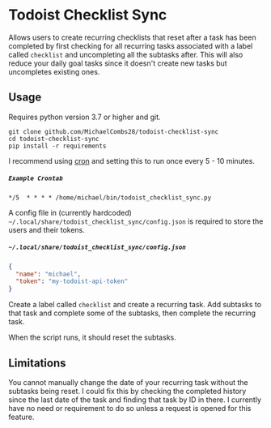 # Todoist Checklist Sync

Allows users to create recurring checklists that reset after a task has been
completed by first checking for all recurring tasks associated with a label
called `checklist` and uncompleting all the subtasks after. This will also
reduce your daily goal tasks since it doesn't create new tasks but uncompletes
existing ones.

## Usage

Requires python version 3.7 or higher and git.

```
git clone github.com/MichaelCombs28/todoist-checklist-sync
cd todoist-checklist-sync
pip install -r requirements
```

I recommend using [cron](https://itsfoss.com/cron-job/) and setting this to run
once every 5 - 10 minutes.

<h5 a><strong><code>Example Crontab</code></strong></h5>

```
*/5  * * * * /home/michael/bin/todoist_checklist_sync.py
```

A config file in (currently hardcoded) `~/.local/share/todoist_checklist_sync/config.json`
is required to store the users and their tokens.

<h5 a><strong><code>~/.local/share/todoist_checklist_sync/config.json</code></strong></h5>

```json
{
  "name": "michael",
  "token": "my-todoist-api-token"
}
```

Create a label called `checklist` and create a recurring task. Add subtasks to
that task and complete some of the subtasks, then complete the recurring task.

When the script runs, it should reset the subtasks.

## Limitations

You cannot manually change the date of your recurring task without the subtasks
being reset. I could fix this by checking the completed history since the last
date of the task and finding that task by ID in there. I currently have no
need or requirement to do so unless a request is opened for this feature.

